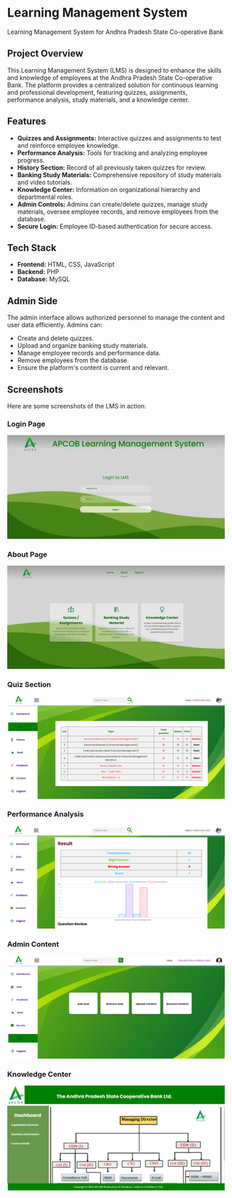 # Learning Management System

Learning Management System for Andhra Pradesh State Co-operative Bank

## Project Overview

This Learning Management System (LMS) is designed to enhance the skills and knowledge of employees at the Andhra Pradesh State Co-operative Bank. The platform provides a centralized solution for continuous learning and professional development, featuring quizzes, assignments, performance analysis, study materials, and a knowledge center.

## Features

- **Quizzes and Assignments:** Interactive quizzes and assignments to test and reinforce employee knowledge.
- **Performance Analysis:** Tools for tracking and analyzing employee progress.
- **History Section:** Record of all previously taken quizzes for review.
- **Banking Study Materials:** Comprehensive repository of study materials and video tutorials.
- **Knowledge Center:** Information on organizational hierarchy and departmental roles.
- **Admin Controls:** Admins can create/delete quizzes, manage study materials, oversee employee records, and remove employees from the database.
- **Secure Login:** Employee ID-based authentication for secure access.

## Tech Stack

- **Frontend:** HTML, CSS, JavaScript
- **Backend:** PHP
- **Database:** MySQL

## Admin Side

The admin interface allows authorized personnel to manage the content and user data efficiently. Admins can:

- Create and delete quizzes.
- Upload and organize banking study materials.
- Manage employee records and performance data.
- Remove employees from the database.
- Ensure the platform's content is current and relevant.

## Screenshots

Here are some screenshots of the LMS in action:

### Login Page
![Login Page](screenshots/login.png)

### About Page
![About Page](screenshots/about.png)

### Quiz Section
![Quiz Section](screenshots/quizzes.png)

### Performance Analysis
![Performance Analysis](screenshots/test_analysis.png)

### Admin Content
![Admin Content](screenshots/admin_content.png)

### Knowledge Center
![Knowledge Center](screenshots/organization_structure.png)


